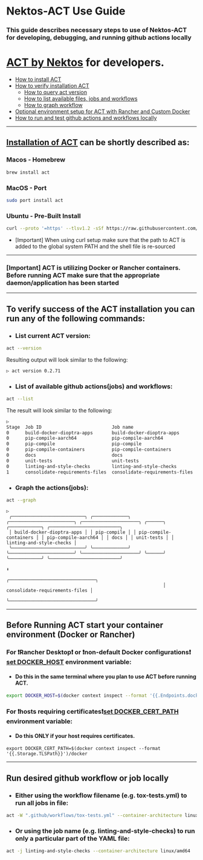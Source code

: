 # Nektos-ACT Use Guide
### This guide describes necessary steps to use of Nektos-ACT for developing, debugging, and running github actions locally

# [ACT by Nektos](https://nektosact.com/introduction.html) for developers.
 - [How to install ACT](#act-install)
 - [How to verify installation ACT](#act-verify)
   - [How to query act version](#act-version) 
   - [How to list available files, jobs and workflows](#act-jobs) 
   - [How to graph workflow](#act-graph)
 - [Optional environment setup for ACT with Rancher and Custom Docker](#act-env)
 - [How to run and test github actions and workflows locally](#act-run)

---

## <a id="act-install"> [Installation of ACT](https://nektosact.com/installation/index.html) can be shortly described as:</a>

### Macos - Homebrew
```sh
brew install act
```

### MacOS - Port
```sh
sudo port install act
```

### Ubuntu - Pre-Built Install
```sh
curl --proto '=https' --tlsv1.2 -sSf https://raw.githubusercontent.com/nektos/act/master/install.sh | sudo bash
```
- [Important] When using curl setup make sure that the path to ACT is added to the global system PATH and the shell file is re-sourced


---
### [Important] ACT is utilizing Docker or Rancher containers. Before running ACT make sure that the appropriate daemon/application has been started
---
## <a id="act-verify"> To verify success of the ACT installation you can run any of the following commands</a>:
 - ### <a id="act-version">List current ACT version</a>:
```sh
act --version
```
Resulting output will look similar to the following:
```sh
▷ act version 0.2.71
```

 - ### <a id="act-jobs"> List of available github actions(jobs) and workflows</a>:
```sh
act --list
```
 The result will look similar to the following:
 ```sh
▷ 
Stage  Job ID                          Job name                        Workflow name         Workflow file      Events                    
0      build-docker-dioptra-apps       build-docker-dioptra-apps       Docker images         docker-images.yml  schedule,push,pull_request
0      pip-compile-aarch64             pip-compile-aarch64             pip-compile runs      pip-compile.yml    schedule                  
0      pip-compile                     pip-compile                     pip-compile runs      pip-compile.yml    schedule                  
0      pip-compile-containers          pip-compile-containers          pip-compile runs      pip-compile.yml    schedule                  
0      docs                            docs                            Sphinx documentation  sphinx-docs.yml    push                      
0      unit-tests                      unit-tests                      Tox tests             tox-tests.yml      push                      
0      linting-and-style-checks        linting-and-style-checks        Tox tests             tox-tests.yml      push                      
1      consolidate-requirements-files  consolidate-requirements-files  pip-compile runs      pip-compile.yml    schedule   
```

 - ### <a id="act-graph"> Graph the actions(jobs)</a>:
```sh
act --graph
```
``` 
▷ 
 ╭───────────────────────────╮ ╭─────────────╮ ╭────────────────────────╮ ╭─────────────────────╮ ╭──────╮ ╭────────────╮ ╭──────────────────────────╮
 │ build-docker-dioptra-apps │ │ pip-compile │ │ pip-compile-containers │ │ pip-compile-aarch64 │ │ docs │ │ unit-tests │ │ linting-and-style-checks │
 ╰───────────────────────────╯ ╰─────────────╯ ╰────────────────────────╯ ╰─────────────────────╯ ╰──────╯ ╰────────────╯ ╰──────────────────────────╯
                                                                          ⬇
                                                          ╭────────────────────────────────╮
                                                          │ consolidate-requirements-files │
                                                          ╰────────────────────────────────╯
```

---
## <a id="act-env"> Before Running ACT start your container environment (Docker or Rancher)</a>

### For ❗Rancher Desktop❗ or ❗non-default Docker configurations❗ [set DOCKER_HOST](https://nektosact.com/missing_functionality/docker_context.html) environment variable:
 - #### Do this in the same terminal where you plan to use ACT before running ACT.
```sh
export DOCKER_HOST=$(docker context inspect --format '{{.Endpoints.docker.Host}}')
```
### For ❗hosts requiring certificates❗[set DOCKER_CERT_PATH](https://nektosact.com/missing_functionality/docker_context.html) environment variable:
 - #### Do this ONLY if your host requires certificates.
```
export DOCKER_CERT_PATH=$(docker context inspect --format '{{.Storage.TLSPath}}')/docker
```  
 
<!--
<details>
    <summary>MacOS - Brew</summary>
```sh
sudo port install act
```
</details>
<details>
    <summary>MacOS - Port</summary>
```sh
sudo port install act
```
</details>
<details>
  <summary>Ubuntu</summary>
```sh
curl --proto '=https' --tlsv1.2 -sSf https://raw.githubusercontent.com/nektos/act/master/install.sh | sudo bash
```
</details>
 -->


---
## <a id="act-run"> Run desired github workflow or job locally</a> 

 - ### Either using the workflow filename (e.g. tox-tests.yml) to run all jobs in file:
```sh
act -W ".github/workflows/tox-tests.yml" --container-architecture linux/amd64
```

 - ### Or using the job name (e.g. linting-and-style-checks) to run only a particular part of the YAML file:
```sh
act -j linting-and-style-checks --container-architecture linux/amd64
```